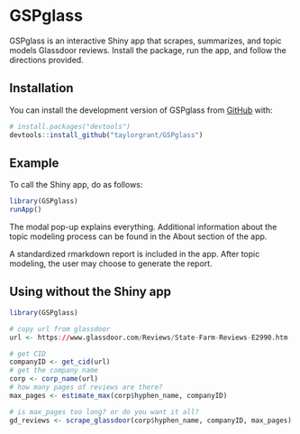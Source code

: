 
<!-- README.md is generated from README.Rmd. Please edit that file -->

# GSPglass

<!-- badges: start -->
<!-- badges: end -->

GSPglass is an interactive Shiny app that scrapes, summarizes, and topic
models Glassdoor reviews. Install the package, run the app, and follow
the directions provided.

## Installation

You can install the development version of GSPglass from
[GitHub](https://github.com/) with:

``` r
# install.packages("devtools")
devtools::install_github("taylorgrant/GSPglass")
```

## Example

To call the Shiny app, do as follows:

``` r
library(GSPglass)
runApp()
```

The modal pop-up explains everything. Additional information about the
topic modeling process can be found in the About section of the app.

A standardized rmarkdown report is included in the app. After topic
modeling, the user may choose to generate the report.

## Using without the Shiny app

``` r
library(GSPglass)

# copy url from glassdoor
url <- https://www.glassdoor.com/Reviews/State-Farm-Reviews-E2990.htm

# get CID
companyID <- get_cid(url)
# get the company name
corp <- corp_name(url)
# how many pages of reviews are there? 
max_pages <- estimate_max(corp$hyphen_name, companyID)

# is max_pages too long? or do you want it all? 
gd_reviews <- scrape_glassdoor(corp$hyphen_name, companyID, max_pages)
```
